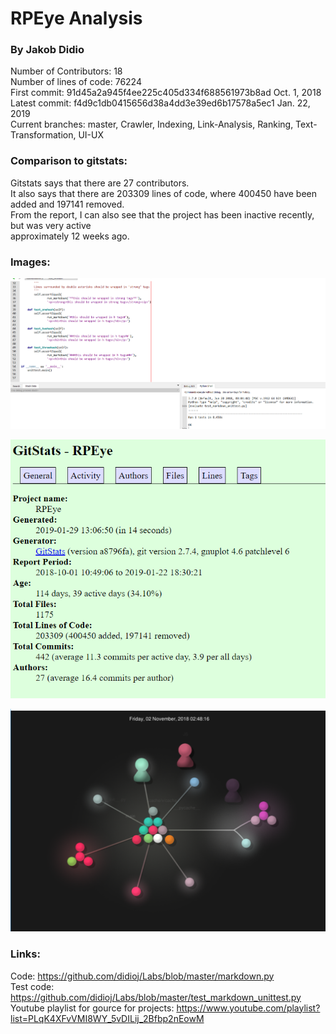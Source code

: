 # RPEye Analysis
### By Jakob Didio

Number of Contributors: 18  
Number of lines of code: 76224  
First commit: 91d45a2a945f4ee225c405d334f688561973b8ad Oct. 1, 2018  
Latest commit: f4d9c1db0415656d38a4dd3e39ed6b17578a5ec1 Jan. 22, 2019  
Current branches: master, Crawler, Indexing, Link-Analysis, Ranking, Text-Transformation, UI-UX  

### Comparison to gitstats:

Gitstats says that there are 27 contributors.  
It also says that there are 203309 lines of code, where 400450 have been added and 197141 removed.  
From the report, I can also see that the project has been inactive recently, but was very active  
approximately 12 weeks ago.

### Images:

![results](Images/unittest2.PNG)

![gitstats](Images/gitstats.png)

![gource](Images/gource.PNG)

### Links:

Code: https://github.com/didioj/Labs/blob/master/markdown.py  
Test code:
https://github.com/didioj/Labs/blob/master/test_markdown_unittest.py  
Youtube playlist for gource for projects: 
https://www.youtube.com/playlist?list=PLqK4XFvVMI8WY_5vDILij_2Bfbp2nEowM  
